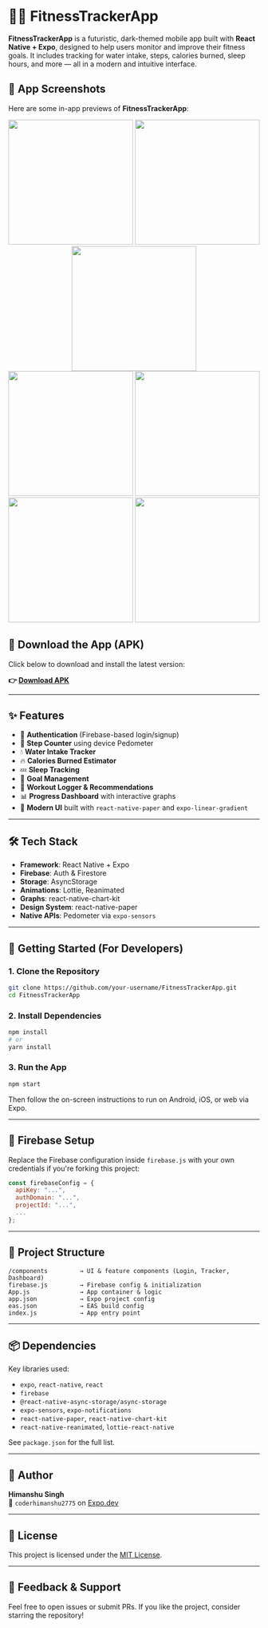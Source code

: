 # 🏋️‍♂️ FitnessTrackerApp

**FitnessTrackerApp** is a futuristic, dark-themed mobile app built with **React Native + Expo**, designed to help users monitor and improve their fitness goals. It includes tracking for water intake, steps, calories burned, sleep hours, and more — all in a modern and intuitive interface.

## 📸 App Screenshots

Here are some in-app previews of **FitnessTrackerApp**:

<p align="center">
  <img src="![1](https://github.com/user-attachments/assets/5f03469a-db44-45a7-a225-c9ba7b5e8161)
" width="250"/>
  <img src="![2](https://github.com/user-attachments/assets/439b929e-1d03-4989-9a12-2d25ff2f1e91)
" width="250"/>
  <img src="![3](https://github.com/user-attachments/assets/aa91e981-96f0-4b5a-942c-cf504ec4bfb8)
" width="250"/>
  <br/>
  <img src="![4](https://github.com/user-attachments/assets/7e1b6d6a-f5f6-4c51-8f5d-740ab511100a)
" width="250"/>
  <img src="![5](https://github.com/user-attachments/assets/1a1aebcb-e564-4e7d-a523-d33c0e0033ee)
" width="250"/>
  <img src="![6](https://github.com/user-attachments/assets/773bae8b-976f-437d-84c0-446493e9f1c3)
" width="250"/>
  <img src="![7](https://github.com/user-attachments/assets/e6198b64-adf9-44ce-b92b-0fbfc5ff475c)
" width="250"/>
</p>

## 📲 Download the App (APK)

Click below to download and install the latest version:

**👉 [Download APK](https://expo.dev/accounts/coderhimanshu2775/projects/FitnessTrackerApp/builds/c1f400ff-473d-4aa5-ac6a-9b32b6b81c0d)**

---

## ✨ Features

- 🔐 **Authentication** (Firebase-based login/signup)
- 🚶 **Step Counter** using device Pedometer
- 💧 **Water Intake Tracker**
- 🔥 **Calories Burned Estimator**
- 💤 **Sleep Tracking**
- 🧠 **Goal Management**
- 💪 **Workout Logger & Recommendations**
- 📊 **Progress Dashboard** with interactive graphs
- 📱 **Modern UI** built with `react-native-paper` and `expo-linear-gradient`

---

## 🛠 Tech Stack

- **Framework**: React Native + Expo
- **Firebase**: Auth & Firestore
- **Storage**: AsyncStorage
- **Animations**: Lottie, Reanimated
- **Graphs**: react-native-chart-kit
- **Design System**: react-native-paper
- **Native APIs**: Pedometer via `expo-sensors`

---

## 🚀 Getting Started (For Developers)

### 1. Clone the Repository

```bash
git clone https://github.com/your-username/FitnessTrackerApp.git
cd FitnessTrackerApp
```

### 2. Install Dependencies

```bash
npm install
# or
yarn install
```

### 3. Run the App

```bash
npm start
```

Then follow the on-screen instructions to run on Android, iOS, or web via Expo.

---

## 🔐 Firebase Setup

Replace the Firebase configuration inside `firebase.js` with your own credentials if you're forking this project:

```js
const firebaseConfig = {
  apiKey: "...",
  authDomain: "...",
  projectId: "...",
  ...
};
```

---

## 📁 Project Structure

```
/components         → UI & feature components (Login, Tracker, Dashboard)
firebase.js         → Firebase config & initialization
App.js              → App container & logic
app.json            → Expo project config
eas.json            → EAS build config
index.js            → App entry point
```

---

## 📦 Dependencies

Key libraries used:

- `expo`, `react-native`, `react`
- `firebase`
- `@react-native-async-storage/async-storage`
- `expo-sensors`, `expo-notifications`
- `react-native-paper`, `react-native-chart-kit`
- `react-native-reanimated`, `lottie-react-native`

See `package.json` for the full list.

---

## 🙌 Author

**Himanshu Singh**  
📧 `coderhimanshu2775` on [Expo.dev](https://expo.dev/accounts/coderhimanshu2775)

---

## 📄 License

This project is licensed under the [MIT License](LICENSE).

---

## 💬 Feedback & Support

Feel free to open issues or submit PRs. If you like the project, consider starring the repository!

